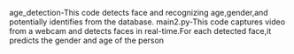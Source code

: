 age_detection-This code detects face and recognizing age,gender,and potentially identifies from the database.
main2.py-This code captures video from a webcam and detects faces in real-time.For each detected face,it predicts the gender and age of the person

